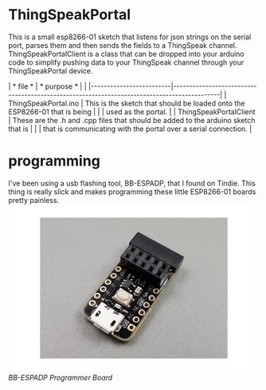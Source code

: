 # ThingSpeakPortal
This is a small esp8266-01 sketch that listens for json strings on the serial port, parses them and then sends the fields to a ThingSpeak channel. ThingSpeakPortalClient is a class that can be dropped into your arduino code to simplify pushing data to your ThingSpeak channel through your ThingSpeakPortal device.

| * file *                | * purpose * |                                                                              |
|-------------------------|--------------------------------------------------------------------------------------------|
| ThingSpeakPortal.ino    |  This is the sketch that should be loaded onto the ESP8266-01 that is being                |
|                         |    used as the portal.                                                                     |
| ThingSpeakPortalClient  |  These are the .h and .cpp files that should be added to the arduino sketch that is        |
|                         |    that is communicating with the portal over a serial connection.                         |


# programming
I've been using a usb flashing tool, BB-ESPADP, that I found on Tindie.  This thing is really slick and makes programming these little ESP8266-01 boards pretty painless.
![Image of Something](2018-03-18T18-02-08.818Z-bb_espadp_0_nologo-大的.jpg)  
*BB-ESPADP Programmer Board*
